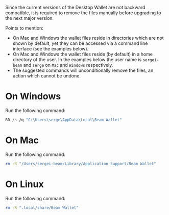 Since the current versions of the Desktop Wallet are not backward compatible, it is required to remove the files manually before upgrading to the next major version.

Points to mention:
* On Mac and Windows the wallet files reside in directories which are not shown by default, yet they can be accessed via a command line interface (see the examples below).
* On Mac and Windows the wallet files reside (by default) in a home directory of the user. In the examples below the user name is `sergei-beam` and `serge` on `Mac` and `Windows` respectively.
* The suggested commands will unconditionally remove the files, an action which cannot be undone.

# On Windows
Run the following command:
``` sh
RD /s /q "C:\Users\serge\AppData\Local\Beam Wallet"
```

# On Mac
Run the following command:
``` sh
rm -R "/Users/sergei-beam/Library/Application Support/Beam Wallet"
```

# On Linux
Run the following command:
``` sh
rm -R ".local/share/Beam Wallet"
```
